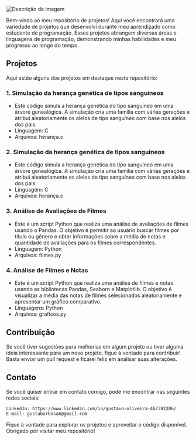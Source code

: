 ![Descrição da imagem](caminho/para/a/imagem.jpg)



Bem-vindo ao meu repositório de projetos! Aqui você encontrará uma variedade de projetos que desenvolvi durante meu aprendizado como estudante de programação. Esses projetos abrangem diversas áreas e linguagens de programação, demonstrando minhas habilidades e meu progresso ao longo do tempo.

## Projetos
Aqui estão alguns dos projetos em destaque neste repositório:

### 1. Simulação da herança genética de tipos sanguíneos
- Este código simula a herança genética do tipo sanguíneo em uma árvore genealógica. A simulação cria uma família com várias gerações e atribui aleatoriamente os alelos de tipo sanguíneo com base nos alelos dos pais.
- Linguagem: C
- Arquivos: herança.c

### 2. Simulação da herança genética de tipos sanguíneos
- Este código simula a herança genética do tipo sanguíneo em uma árvore genealógica. A simulação cria uma família com várias gerações e atribui aleatoriamente os alelos de tipo sanguíneo com base nos alelos dos pais.
- Linguagem: C
- Arquivos: herança.c

### 3. Análise de Avaliações de Filmes
- Este é um script Python que realiza uma análise de avaliações de filmes usando o Pandas. O objetivo é permitir ao usuário buscar filmes por título ou gênero e obter informações sobre a média de notas e quantidade de avaliações para os filmes correspondentes.
- Linguagem: Python
- Arquivos: filmes.py

### 4. Análise de Filmes e Notas
- Este é um script Python que realiza uma análise de filmes e notas usando as bibliotecas Pandas, Seaborn e Matplotlib. O objetivo é visualizar a média das notas de filmes selecionados aleatoriamente e apresentar um gráfico comparativo.
- Linguagens: Python
- Arquivos: graficos.py

## Contribuição

Se você tiver sugestões para melhorias em algum projeto ou tiver alguma ideia interessante para um novo projeto, fique à vontade para contribuir! Basta enviar um pull request e ficarei feliz em analisar suas alterações.

## Contato

Se você quiser entrar em contato comigo, pode me encontrar nas seguintes redes sociais:

    LinkedIn: https://www.linkedin.com/in/gustavo-oliveira-4b7392206/
    E-mail: gustabarbosa6@gmail.com

Fique à vontade para explorar os projetos e aproveitar o código disponível. Obrigado por visitar meu repositório!
